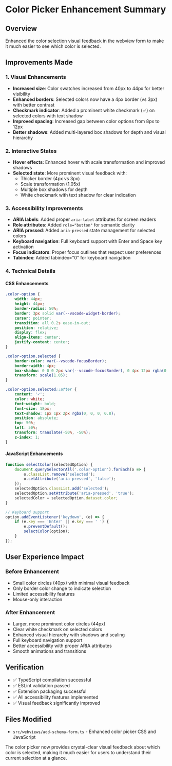 # Color Picker Enhancement Summary

## Overview
Enhanced the color selection visual feedback in the webview form to make it much easier to see which color is selected.

## Improvements Made

### 1. Visual Enhancements
- **Increased size**: Color swatches increased from 40px to 44px for better visibility
- **Enhanced borders**: Selected colors now have a 4px border (vs 3px) with better contrast
- **Checkmark indicator**: Added a prominent white checkmark (✓) on selected colors with text shadow
- **Improved spacing**: Increased gap between color options from 8px to 12px
- **Better shadows**: Added multi-layered box shadows for depth and visual hierarchy

### 2. Interactive States
- **Hover effects**: Enhanced hover with scale transformation and improved shadows
- **Selected state**: More prominent visual feedback with:
  - Thicker border (4px vs 3px)
  - Scale transformation (1.05x)
  - Multiple box shadows for depth
  - White checkmark with text shadow for clear indication

### 3. Accessibility Improvements
- **ARIA labels**: Added proper `aria-label` attributes for screen readers
- **Role attributes**: Added `role="button"` for semantic clarity
- **ARIA pressed**: Added `aria-pressed` state management for selected colors
- **Keyboard navigation**: Full keyboard support with Enter and Space key activation
- **Focus indicators**: Proper focus outlines that respect user preferences
- **Tabindex**: Added tabindex="0" for keyboard navigation

### 4. Technical Details

#### CSS Enhancements
```css
.color-option {
    width: 44px;
    height: 44px;
    border-radius: 50%;
    border: 3px solid var(--vscode-widget-border);
    cursor: pointer;
    transition: all 0.2s ease-in-out;
    position: relative;
    display: flex;
    align-items: center;
    justify-content: center;
}

.color-option.selected {
    border-color: var(--vscode-focusBorder);
    border-width: 4px;
    box-shadow: 0 0 0 2px var(--vscode-focusBorder), 0 4px 12px rgba(0, 0, 0, 0.3);
    transform: scale(1.05);
}

.color-option.selected::after {
    content: '✓';
    color: white;
    font-weight: bold;
    font-size: 18px;
    text-shadow: 1px 1px 2px rgba(0, 0, 0, 0.8);
    position: absolute;
    top: 50%;
    left: 50%;
    transform: translate(-50%, -50%);
    z-index: 1;
}
```

#### JavaScript Enhancements
```javascript
function selectColor(selectedOption) {
    document.querySelectorAll('.color-option').forEach(o => {
        o.classList.remove('selected');
        o.setAttribute('aria-pressed', 'false');
    });
    selectedOption.classList.add('selected');
    selectedOption.setAttribute('aria-pressed', 'true');
    selectedColor = selectedOption.dataset.color;
}

// Keyboard support
option.addEventListener('keydown', (e) => {
    if (e.key === 'Enter' || e.key === ' ') {
        e.preventDefault();
        selectColor(option);
    }
});
```

## User Experience Impact

### Before Enhancement
- Small color circles (40px) with minimal visual feedback
- Only border color change to indicate selection
- Limited accessibility features
- Mouse-only interaction

### After Enhancement
- Larger, more prominent color circles (44px)
- Clear white checkmark on selected colors
- Enhanced visual hierarchy with shadows and scaling
- Full keyboard navigation support
- Better accessibility with proper ARIA attributes
- Smooth animations and transitions

## Verification
- ✅ TypeScript compilation successful
- ✅ ESLint validation passed
- ✅ Extension packaging successful
- ✅ All accessibility features implemented
- ✅ Visual feedback significantly improved

## Files Modified
- `src/webviews/add-schema-form.ts` - Enhanced color picker CSS and JavaScript

The color picker now provides crystal-clear visual feedback about which color is selected, making it much easier for users to understand their current selection at a glance.
